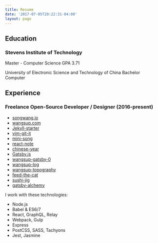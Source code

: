 ```yaml
---
title: Resume
date: '2017-07-05T20:22:31-04:00'
layout: page
---
```


## Education

### Stevens Institute of Technology
Master - Computer Science  GPA 3.71

University of Electronic Science and Technology of China 
Bachelor Computer 


## Experience
### Freelance Open-Source Developer / Designer (2016-present)
* [songwang.io](songwang.io)
* [wangsup.com](https://wangsup.netlify.com)
* [Jekyll-starter](https://github.com/budparr/jekyll-starter)
* [vim-git-it](https://github.com/wangsongiam/vim-git-it)
* [mini-song](http://minisong.life/)
* [react-note](https://github.com/wangsongiam/react-note)
* [chinese-year](https://github.com/wangsongiam/chinese-year)
* [Gatsby.js](https://github.com/gatsbyjs/gatsby)
* [wangsup-gatsby-0](https://github.com/wangsongiam/gatsby-blog)
* [wangsup-log](https://wangsup-log.netlify.com/)
* [wangsup-topography](https://wangsup-archive.netlify.com/)
* [feed-the-cat](https://github.com/wangsongiam/feed-the-cat)
* [sushi-jig](https://github.com/wangsongiam/sushiJig)
* [gatsby-alchemy](https://alchemy.netlify.com/)


I work with these technologies:
* Node.js
* Babel & ES6/7
* React, GraphQL, Relay
* Webpack, Gulp
* Express
* PostCSS, SASS, Tachyons
* Jest, Jasmine

